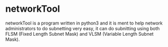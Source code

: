 # networkTool
networkTool is a program written in python3 and it is ment to help network administrators to do subnetting very easy, it can do subnitting using both FLSM (Fixed Length Subnet Mask) and VLSM (Variable Length Subnet Mask).
